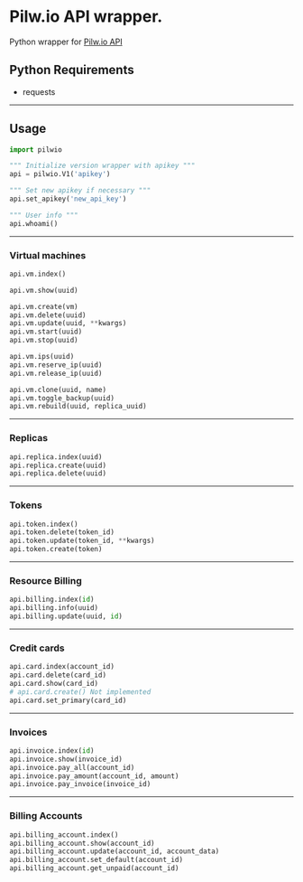 # Pilw.io API wrapper. 

Python wrapper for [Pilw.io API](https://developers.pilw.io/documentation/)

## Python Requirements
* requests

--- 

## Usage

```python
import pilwio

""" Initialize version wrapper with apikey """
api = pilwio.V1('apikey')

""" Set new apikey if necessary """
api.set_apikey('new_api_key')

""" User info """
api.whoami()

```

---

### Virtual machines

```python
api.vm.index() 

api.vm.show(uuid)

api.vm.create(vm)
api.vm.delete(uuid)
api.vm.update(uuid, **kwargs) 
api.vm.start(uuid)
api.vm.stop(uuid)

api.vm.ips(uuid)
api.vm.reserve_ip(uuid)
api.vm.release_ip(uuid)

api.vm.clone(uuid, name)
api.vm.toggle_backup(uuid)
api.vm.rebuild(uuid, replica_uuid)
```

---

### Replicas
```python
api.replica.index(uuid)
api.replica.create(uuid)
api.replica.delete(uuid)
```

---

### Tokens
```python
api.token.index()
api.token.delete(token_id)
api.token.update(token_id, **kwargs)
api.token.create(token)
```

---

### Resource Billing
```python
api.billing.index(id)
api.billing.info(uuid)
api.billing.update(uuid, id)
```

---

### Credit cards
```python
api.card.index(account_id)
api.card.delete(card_id)
api.card.show(card_id)
# api.card.create() Not implemented
api.card.set_primary(card_id)
```

---

### Invoices
```python
api.invoice.index(id)
api.invoice.show(invoice_id)
api.invoice.pay_all(account_id)
api.invoice.pay_amount(account_id, amount)
api.invoice.pay_invoice(invoice_id)
``` 

---

### Billing Accounts
```python
api.billing_account.index()
api.billing_account.show(account_id)
api.billing_account.update(account_id, account_data)
api.billing_account.set_default(account_id)
api.billing_account.get_unpaid(account_id)
```